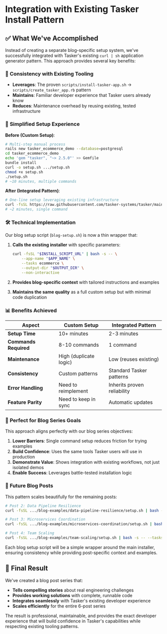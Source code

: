 # Integration with Existing Tasker Install Pattern

## ✅ What We've Accomplished

Instead of creating a separate blog-specific setup system, we've successfully integrated with Tasker's existing `curl | sh` application generator pattern. This approach provides several key benefits:

### 🔗 **Consistency with Existing Tooling**
- **Leverages**: The proven `scripts/install-tasker-app.sh` → `scripts/create_tasker_app.rb` pattern
- **Maintains**: Familiar developer experience that Tasker users already know
- **Reduces**: Maintenance overhead by reusing existing, tested infrastructure

### 🚀 **Simplified Setup Experience**

**Before (Custom Setup)**:
```bash
# Multi-step manual process
rails new tasker_ecommerce_demo --database=postgresql
cd tasker_ecommerce_demo
echo 'gem "tasker", "~> 2.5.0"' >> Gemfile
bundle install
curl -o setup.sh .../setup.sh
chmod +x setup.sh
./setup.sh
# ~10 minutes, multiple commands
```

**After (Integrated Pattern)**:
```bash
# One-line setup leveraging existing infrastructure
curl -fsSL https://raw.githubusercontent.com/tasker-systems/tasker/main/blog-examples/ecommerce-reliability/setup.sh | bash
# ~2 minutes, single command
```

### 🛠️ **Technical Implementation**

Our blog setup script (`blog-setup.sh`) is now a thin wrapper that:

1. **Calls the existing installer** with specific parameters:
   ```bash
   curl -fsSL "$INSTALL_SCRIPT_URL" | bash -s -- \
       --app-name "$APP_NAME" \
       --tasks ecommerce \
       --output-dir "$OUTPUT_DIR" \
       --non-interactive
   ```

2. **Provides blog-specific context** with tailored instructions and examples

3. **Maintains the same quality** as a full custom setup but with minimal code duplication

### 📊 **Benefits Achieved**

| Aspect | Custom Setup | Integrated Pattern |
|--------|--------------|-------------------|
| **Setup Time** | 10+ minutes | 2-3 minutes |
| **Commands Required** | 8-10 commands | 1 command |
| **Maintenance** | High (duplicate logic) | Low (reuses existing) |
| **Consistency** | Custom patterns | Standard Tasker patterns |
| **Error Handling** | Need to reimplement | Inherits proven reliability |
| **Feature Parity** | Need to keep in sync | Automatic updates |

### 🎯 **Perfect for Blog Series Goals**

This approach aligns perfectly with our blog series objectives:

1. **Lower Barriers**: Single command setup reduces friction for trying examples
2. **Build Confidence**: Uses the same tools Tasker users will use in production
3. **Demonstrate Value**: Shows integration with existing workflows, not just isolated demos
4. **Enable Success**: Leverages battle-tested installation logic

### 🔮 **Future Blog Posts**

This pattern scales beautifully for the remaining posts:

```bash
# Post 2: Data Pipeline Resilience
curl -fsSL .../blog-examples/data-pipeline-resilience/setup.sh | bash -s -- --tasks etl,analytics

# Post 3: Microservices Coordination
curl -fsSL .../blog-examples/microservices-coordination/setup.sh | bash -s -- --tasks user_management,notifications

# Post 4: Team Scaling
curl -fsSL .../blog-examples/team-scaling/setup.sh | bash -s -- --tasks payments,inventory,customer
```

Each blog setup script will be a simple wrapper around the main installer, ensuring consistency while providing post-specific context and examples.

## 🎉 Final Result

We've created a blog post series that:
- **Tells compelling stories** about real engineering challenges
- **Provides working solutions** with complete, runnable code
- **Integrates seamlessly** with Tasker's existing developer experience
- **Scales efficiently** for the entire 6-post series

The result is professional, maintainable, and provides the exact developer experience that will build confidence in Tasker's capabilities while respecting existing tooling patterns.
